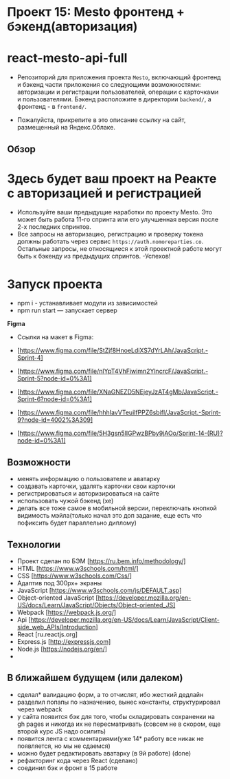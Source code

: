  # Проект 15: Mesto фронтенд + бэкенд(авторизация)
 # react-mesto-api-full

- Репозиторий для приложения проекта `Mesto`, включающий фронтенд и бэкенд части приложения со следующими возможностями: авторизации и регистрации пользователей, операции с карточками и пользователями. Бэкенд расположите в директории `backend/`, а фронтенд - в `frontend/`. 
  
- Пожалуйста, прикрепите в это описание ссылку на сайт, размещенный на Яндекс.Облаке.


## Обзор

# Здесь будет ваш проект на Реакте с авторизацией и регистрацией

- Используйте ваши предыдущие наработки по проекту Mesto. Это может быть работа 11-го спринта или его улучшенная версия после 2-х последних спринтов. 
- Все запросы на авторизацию, регистрацию и проверку токена должны работать через сервис `https://auth.nomoreparties.co`. Остальные запросы, не относящиеся к этой проектной работе могут быть к бэкенду из предыдущих спринтов.
-Успехов!


# Запуск проекта
- npm i - устанавливает модули из зависимостей
- npm run start — запускает сервер


**Figma**

* Ссылки на макет в Figma:

- [https://www.figma.com/file/StZjf8HnoeLdiXS7dYrLAh/JavaScript.-Sprint-4]

- [https://www.figma.com/file/nlYpT4VhFiwimn2YlncrcF/JavaScript.-Sprint-5?node-id=0%3A1]

- [https://www.figma.com/file/XNaGNEZD5NEjeyJzAT4gMb/JavaScript.-Sprint-6?node-id=0%3A1]

- [https://www.figma.com/file/hhhIavVTeuilfPPZ6sbifl/JavaScript.-Sprint-9?node-id=4002%3A309]

- [https://www.figma.com/file/5H3gsn5lIGPwzBPby9jAOo/Sprint-14-(RU)?node-id=0%3A1]


## Возможности

- менять информацию о пользователе и аватарку
- создавать карточки, удалять карточки свои карточки
- регистрироваться и авторизироваться на сайте
- использовать чужой бэкенд (хе)
- делать все тоже самое в мобильной версии, переключать кнопкой видимость мэйла(только начал это доп задание, еще есть что пофиксить будет параллельно диплому)

## Технологии

- Проект сделан по БЭМ [https://ru.bem.info/methodology/]
- HTML [https://www.w3schools.com/html/]
- CSS [https://www.w3schools.com/Css/]
- Адаптив под 300px+ экраны
- JavaScript [https://www.w3schools.com/js/DEFAULT.asp]
- Object-oriented JavaScript [https://developer.mozilla.org/en-US/docs/Learn/JavaScript/Objects/Object-oriented_JS]
- Webpack [https://webpack.js.org/]
- Api [https://developer.mozilla.org/en-US/docs/Learn/JavaScript/Client-side_web_APIs/Introduction]
- React [ru.reactjs.org]
- Express.js [http://expressjs.com]
- Node.js [https://nodejs.org/en/]
- 

## В ближайшем будущем (или далеком)

- сделал* валидацию форм, а то отчислят, ибо жесткий дедлайн
- разделил попапы по назначению, вынес константы, структурировал через webpack
- у сайта появится бэк для того, чтобы складировать сохраненки на gh pages и никогда их не пересматривать (совсем не в скором, еще второй курс JS надо осилить)
- появится лента с комментариями(уже 14* работу все никак не появляется, но мы не сдаемся)
- можно будет редактировать аватарку (в 9й работе) (done)
- рефакторинг кода через React (сделано)
- соединил бэк и фронт в 15 работе

